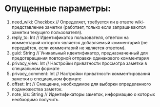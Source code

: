 # Опущенные параметры:

1. need_wiki: Checkbox      // Определяет, требуется ли в ответе wiki-представление заметки (работает, только если запрашиваются заметки текущего пользователя).
2. reply_to: Int            // Идентификатор пользователя, ответом на комментарий которого является добавляемый комментарий (не передаётся, если комментарий не является ответом).
3. guid: String             // Уникальный идентификатор, предназначенный для предотвращения повторной отправки одинакового комментария
4. privacy_view: Int        // Настройки приватности просмотра заметки в специальном формате
5. privacy_comment: Int     // Настройки приватности комментирования заметки в специальном формате
6. offset: Int              // Смещение, необходимое для выборки определенного подмножества заметок.
7. note_ids: String        // Идентификаторы заметок, информацию о которых необходимо получить.